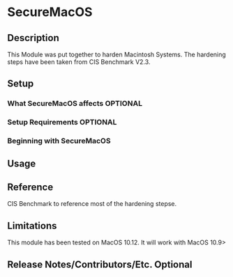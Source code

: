 # SecureMacOS

## Description

This Module was put together to harden Macintosh Systems. The hardening steps have been taken from CIS Benchmark V2.3.

## Setup

### What SecureMacOS affects **OPTIONAL**


### Setup Requirements **OPTIONAL**


### Beginning with SecureMacOS


## Usage


## Reference
CIS Benchmark to reference most of the hardening stepse.

## Limitations

This module has been tested on MacOS 10.12. It will work with MacOS 10.9>

## Release Notes/Contributors/Etc. **Optional**

